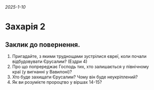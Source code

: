 
_2025-1-10_

# Захарія 2

## Заклик до повернення.
1. Пригадайте, з якими труднощами зустрілися євреї, коли почали відбудовувати Єрусалим? (Ездри 4)
2. Про що попререджає Господь тих, хто залишається у північному краї (у вигнанні у Вавилоні)?
3. Хто буде захищати Єрусалим? Чому він буде неукріплений?
4. Як ви розумієте пророцтво у віршах 14-15?

